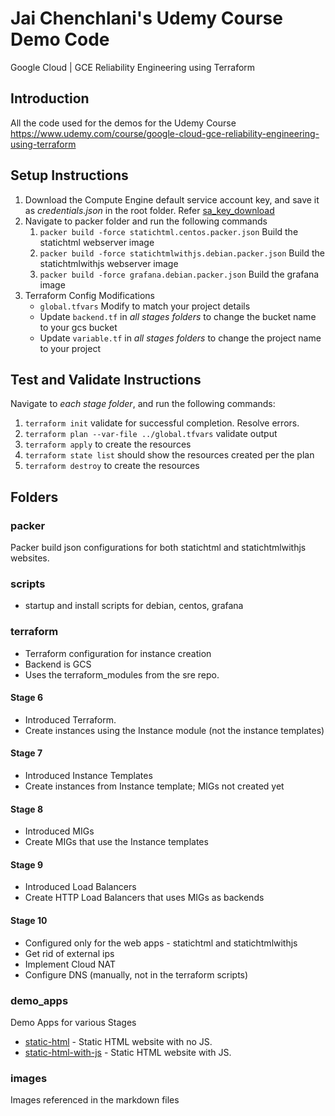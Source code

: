 # Jai Chenchlani's Udemy Course Demo Code
Google Cloud | GCE Reliability Engineering using Terraform

## Introduction
All the code used for the demos for the Udemy Course  
https://www.udemy.com/course/google-cloud-gce-reliability-engineering-using-terraform

## Setup Instructions
1. Download the Compute Engine default service account key, and save it as *credentials.json* in the root folder. Refer [sa_key_download](images/sa_key_download.png)
2. Navigate to packer folder and run the following commands
    1. `packer build -force statichtml.centos.packer.json` Build the statichtml webserver image
    2. `packer build -force statichtmlwithjs.debian.packer.json` Build the statichtmlwithjs webserver image
    3. `packer build -force grafana.debian.packer.json` Build the grafana image
2. Terraform Config Modifications
    - `global.tfvars` Modify to match your project details
    - Update `backend.tf` in *all stages folders* to change the bucket name to your gcs bucket
    - Update `variable.tf` in *all stages folders* to change the project name to your project

## Test and Validate Instructions
Navigate to *each stage folder*, and run the following commands:
1. `terraform init` validate for successful completion. Resolve errors.
2. `terraform plan --var-file ../global.tfvars` validate output
3. `terraform apply` to create the resources
4. `terraform state list` should show the resources created per the plan
5. `terraform destroy` to create the resources

## Folders

### packer
Packer build json configurations for both statichtml and statichtmlwithjs websites.

### scripts
- startup and install scripts for debian, centos, grafana

### terraform
- Terraform configuration for instance creation
- Backend is GCS
- Uses the terraform_modules from the sre repo.

#### Stage 6
- Introduced Terraform. 
- Create instances using the Instance module (not the instance templates)

#### Stage 7 
- Introduced Instance Templates
- Create instances from Instance template; MIGs not created yet

#### Stage 8 
- Introduced MIGs
- Create MIGs that use the Instance templates

#### Stage 9 
- Introduced Load Balancers
- Create HTTP Load Balancers that uses MIGs as backends

#### Stage 10
- Configured only for the web apps - statichtml and statichtmlwithjs
- Get rid of external ips
- Implement Cloud NAT
- Configure DNS (manually, not in the terraform scripts)

### demo_apps
Demo Apps for various Stages
- [static-html](images/static-html.png) - Static HTML website with no JS.
- [static-html-with-js](images/static-html-with-js.png) - Static HTML website with JS.

### images
Images referenced in the markdown files
